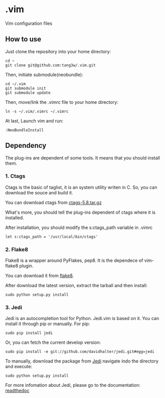 .vim
====

Vim configuration files

How to use
----------

Just clone the repository into your
home directory:

    cd ~
    git clone git@github.com:tang3w/.vim.git

Then, initiate submodule(neobundle):

    cd ~/.vim
    git submodule init
    git submodule update

Then, move/link the .vimrc file
to your home directory:

    ln -s ~/.vim/.vimrc ~/.vimrc

At last, Launch vim and run:

    :NeoBundleInstall

Dependency
----------

The plug-ins are dependent of some tools.
It means that you should install them.

### 1\. Ctags
Ctags is the basic of taglist, it is an
system utility writen in C. So, you can
download the souce and build it.

You can download ctags from
[ctags-5.8.tar.gz](http://prdownloads.sourceforge.net/ctags/ctags-5.8.tar.gz "ctags-5.8.tar.gz")

What's more, you should tell the plug-ins
dependent of ctags where it is installed.

After installation, you should modify
the s:ctags_path variable in .vimrc

    let s:ctags_path = '/usr/local/bin/ctags'

### 2\. Flake8
Flake8 is a wrapper around PyFlakes, pep8.
It is the dependece of vim-flake8 plugin.

You can download it from
[flake8](http://pypi.python.org/pypi/flake8/ "flake8").

After download the latest version,
extract the tarball and then install:

    sudo python setup.py install

### 3\. Jedi

Jedi is an autocompletion tool for Python.
Jedi.vim is based on it. You can install it
through pip or manually. For pip:

    sudo pip install jedi

Or, you can fetch the current develop version:

    sudo pip install -e git://github.com/davidhalter/jedi.git#egg=jedi

To manually, download the package from
[Jedi](https://github.com/davidhalter/jedi/archive/master.zip)
navigate indo the directory and execute:

    sudo python setup.py install

For more infomation about Jedi, please go to
the documentation:
[readthedoc](https://jedi.readthedocs.org/en/latest/docs/installation.html)
